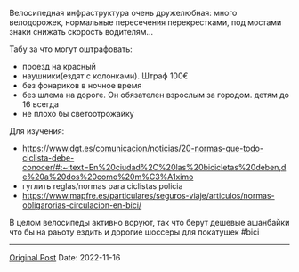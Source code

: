 Велосипедная инфраструктура очень дружелюбная: много велодорожек, нормальные пересечения перекрестками, под мостами знаки снижать скорость водителям…

Табу за что могут оштрафовать:
- проезд на красный
- наушники(ездят с колонками). Штраф 100€
- без фонариков в ночное время
- без шлема на дороге. Он обязателен взрослым за городом. детям до 16 всегда
- не плохо бы светоотрожайку

Для изучения:
- https://www.dgt.es/comunicacion/noticias/20-normas-que-todo-ciclista-debe-conocer/#:~:text=En%20ciudad%2C%20las%20bicicletas%20deben,de%20a%20dos%20como%20m%C3%A1ximo
- гуглить reglas/normas para ciclistas policia
- https://www.mapfre.es/particulares/seguros-viaje/articulos/normas-obligarorias-circulacion-en-bici/

В целом велосипеды активно воруют, так что берут дешевые ашанбайки что бы на раьоту ездить и дорогие шоссеры для покатушек #bici

---
[Original Post](https://t.me/lev2tarragona/595)
Date: 2022-11-16
